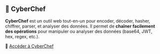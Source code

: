 ## 🧪 CyberChef

**CyberChef** est un outil web tout-en-un pour encoder, décoder, hasher, chiffrer, parser, et analyser des données. Il permet de **chaîner facilement des opérations** pour manipuler ou analyser des données (base64, JWT, hex, regex, etc.).

🔗 [Accéder à CyberChef](https://gchq.github.io/CyberChef/)

